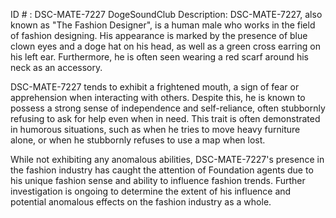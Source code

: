 ID # : DSC-MATE-7227
DogeSoundClub Description:
DSC-MATE-7227, also known as "The Fashion Designer", is a human male who works in the field of fashion designing. His appearance is marked by the presence of blue clown eyes and a doge hat on his head, as well as a green cross earring on his left ear. Furthermore, he is often seen wearing a red scarf around his neck as an accessory.

DSC-MATE-7227 tends to exhibit a frightened mouth, a sign of fear or apprehension when interacting with others. Despite this, he is known to possess a strong sense of independence and self-reliance, often stubbornly refusing to ask for help even when in need. This trait is often demonstrated in humorous situations, such as when he tries to move heavy furniture alone, or when he stubbornly refuses to use a map when lost.

While not exhibiting any anomalous abilities, DSC-MATE-7227's presence in the fashion industry has caught the attention of Foundation agents due to his unique fashion sense and ability to influence fashion trends. Further investigation is ongoing to determine the extent of his influence and potential anomalous effects on the fashion industry as a whole.